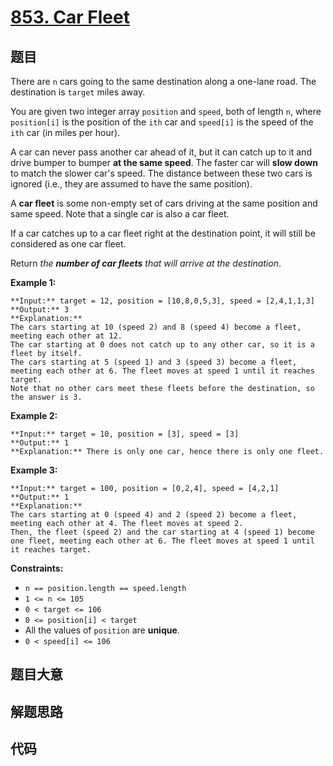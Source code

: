 # [853. Car Fleet](https://leetcode.com/problems/car-fleet)

## 题目

There are `n` cars going to the same destination along a one-lane road. The
destination is `target` miles away.

You are given two integer array `position` and `speed`, both of length `n`,
where `position[i]` is the position of the `ith` car and `speed[i]` is the
speed of the `ith` car (in miles per hour).

A car can never pass another car ahead of it, but it can catch up to it and
drive bumper to bumper **at the same speed**. The faster car will **slow
down** to match the slower car's speed. The distance between these two cars is
ignored (i.e., they are assumed to have the same position).

A **car fleet** is some non-empty set of cars driving at the same position and
same speed. Note that a single car is also a car fleet.

If a car catches up to a car fleet right at the destination point, it will
still be considered as one car fleet.

Return _the **number of car fleets** that will arrive at the destination_.



**Example 1:**

    
    
    **Input:** target = 12, position = [10,8,0,5,3], speed = [2,4,1,1,3]
    **Output:** 3
    **Explanation:**
    The cars starting at 10 (speed 2) and 8 (speed 4) become a fleet, meeting each other at 12.
    The car starting at 0 does not catch up to any other car, so it is a fleet by itself.
    The cars starting at 5 (speed 1) and 3 (speed 3) become a fleet, meeting each other at 6. The fleet moves at speed 1 until it reaches target.
    Note that no other cars meet these fleets before the destination, so the answer is 3.
    

**Example 2:**

    
    
    **Input:** target = 10, position = [3], speed = [3]
    **Output:** 1
    **Explanation:** There is only one car, hence there is only one fleet.
    

**Example 3:**

    
    
    **Input:** target = 100, position = [0,2,4], speed = [4,2,1]
    **Output:** 1
    **Explanation:**
    The cars starting at 0 (speed 4) and 2 (speed 2) become a fleet, meeting each other at 4. The fleet moves at speed 2.
    Then, the fleet (speed 2) and the car starting at 4 (speed 1) become one fleet, meeting each other at 6. The fleet moves at speed 1 until it reaches target.
    



**Constraints:**

  * `n == position.length == speed.length`
  * `1 <= n <= 105`
  * `0 < target <= 106`
  * `0 <= position[i] < target`
  * All the values of `position` are **unique**.
  * `0 < speed[i] <= 106`


## 题目大意

## 解题思路

## 代码

```javascript

```
